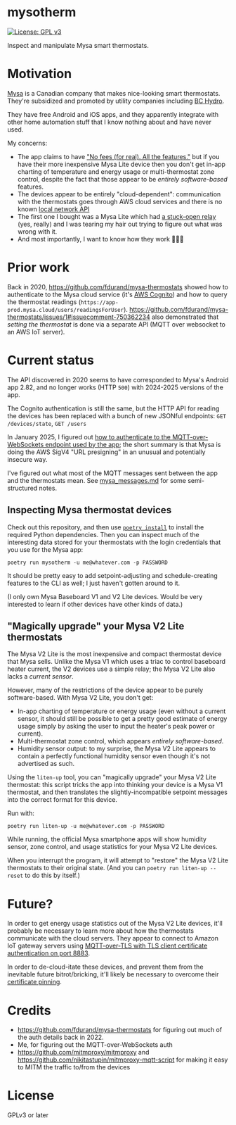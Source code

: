 # mysotherm

[![License: GPL v3](https://img.shields.io/badge/License-GPL%20v3-blue.svg)](https://www.gnu.org/licenses/gpl-3.0)

Inspect and manipulate Mysa smart thermostats.

# Motivation

[Mysa](https://getmysa.com) is a Canadian company that makes nice-looking smart thermostats.
They're subsidized and promoted by utility companies including [BC Hydro](https://bchydro.com).

They have free Android and iOS apps, and they apparently integrate with other home automation
stuff that I know nothing about and have never used.

My concerns:

- The app claims to have
  ["No fees (for real). All the features."](https://getmysa.com/pages/app-ca#:~:text=Free%20app.%20No%20fees%20(for%20real).%0AAll%20the%20features.)
  but if you have their more inexpensive Mysa Lite device then you don't get in-app charting of temperature and energy usage
  or multi-thermostat zone control, despite the fact that those appear to be _entirely software-based_ features.
- The devices appear to be entirely "cloud-dependent": communication with the thermostats goes through
  AWS cloud services and there is no known
  [local network API](https://www.reddit.com/r/smarthome/comments/18z22f0/mysa_thermostat_lan_api/)
- The first one I bought was a Mysa Lite which had [a stuck-open
  relay](https://electronics.stackexchange.com/questions/736103/cleaning-a-stuck-open-relay-thats-mounted-on-a-pcb) (yes, really) and I was tearing
  my hair out trying to figure out what was wrong with it.
- And most importantly, I want to know how they work 🕵🏻‍♂️

# Prior work

Back in 2020, https://github.com/fdurand/mysa-thermostats showed how to authenticate
to the Mysa cloud service (it's [AWS Cognito](https://aws.amazon.com/cognito)) and how to
query the thermostat readings (`https://app-prod.mysa.cloud/users/readingsForUser`).
https://github.com/fdurand/mysa-thermostats/issues/1#issuecomment-750362234 also
demonstrated that _setting the thermostat_ is done via a separate API (MQTT over
websocket to an AWS IoT server).

# Current status

The API discovered in 2020 seems to have corresponded to Mysa's Android app 2.82, and
no longer works (HTTP `500`) with 2024-2025 versions of the app.

The Cognito authentication is still the same, but the HTTP API for reading the devices
has been replaced with a bunch of new JSONful endpoints: `GET /devices/state`, `GET /users`

In January 2025, I figured out
[how to authenticate to the MQTT-over-WebSockets endpoint used by the app](https://github.com/dlenski/mysotherm/commit/297df32303ba1db5edcdb21cac3db9a5c4bf5013);
the short summary is that Mysa is doing the AWS SigV4 "URL presigning" in an unusual
and potentially insecure way.

I've figured out what most of the MQTT messages sent between the app and the thermostats mean.
See [mysa_messages.md](./mysa_messages.md) for some semi-structured notes.

## Inspecting Mysa thermostat devices

Check out this repository, and then use [`poetry install`](https://python-poetry.org) to install
the required Python dependencies. Then you can inspect much of the interesting data stored
for your thermostats with the login credentials that you use for the Mysa app:

```
poetry run mysotherm -u me@whatever.com -p PASSWORD
```

It should be pretty easy to add setpoint-adjusting and schedule-creating features
to the CLI as well; I just haven't gotten around to it.

(I only own Mysa Baseboard V1 and V2 Lite devices. Would be very interested to learn
if other devices have other kinds of data.)

## "Magically upgrade" your Mysa V2 Lite thermostats

The Mysa V2 Lite is the most inexpensive and compact thermostat device that Mysa sells.
Unlike the Mysa V1 which uses a triac to control baseboard heater current, the V2 devices
use a simple relay; the Mysa V2 Lite also lacks a _current sensor_.

However, many of the restrictions of the device appear to be purely software-based.
With Mysa V2 Lite, you don't get:

- In-app charting of temperature or energy usage (even without a current sensor, it
  should still be possible to get a pretty good estimate of energy usage simply by
  asking the user to input the heater's peak power or current).
- Multi-thermostat zone control, which appears _entirely software-based_.
- Humidity sensor output: to my surprise, the Mysa V2 Lite appears to contain a
  perfectly functional humidity sensor even though it's not advertised as such.

Using the `liten-up` tool, you can "magically upgrade" your Mysa V2 Lite thermostat:
this script tricks the app into thinking your device is a Mysa V1 thermostat, and
then translates the slightly-incompatible setpoint messages into the correct
format for this device.

Run with:
```
poetry run liten-up -u me@whatever.com -p PASSWORD
```

While running, the official Mysa smartphone apps will show humidity sensor,
zone control, and usage statistics for your Mysa V2 Lite devices.

When you interrupt the program, it will attempt to "restore" the Mysa V2 Lite
thermostats to their original state. (And you can `poetry run liten-up --reset`
to do this by itself.)

# Future?

In order to get energy usage statistics out of the Mysa V2 Lite devices, it'll
probably be necessary to learn more about how the thermostats communicate with
the cloud servers. They appear to connect to Amazon IoT gateway servers using
[MQTT-over-TLS with TLS client certificate authentication on port 8883](https://docs.aws.amazon.com/iot/latest/developerguide/protocols.html#:~:text=amzn%2Dmqtt%2Dca-,MQTT,N/A,-MQTT).

In order to de-cloud-itate these devices, and prevent them from the inevitable
future bitrot/bricking, it'll likely be necessary to overcome their
[certificate pinning](https://docs.mitmproxy.org/stable/concepts-certificates/#certificate-pinning).

# Credits

- https://github.com/fdurand/mysa-thermostats for figuring out much of the auth
  details back in 2022.
- Me, for figuring out the MQTT-over-WebSockets auth
- https://github.com/mitmproxy/mitmproxy and https://github.com/nikitastupin/mitmproxy-mqtt-script
  for making it easy to MITM the traffic to/from the devices

# License

GPLv3 or later

